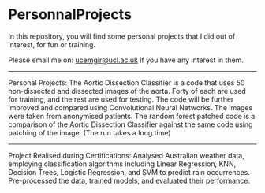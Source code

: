 # PersonnalProjects
In this repository, you will find some personal projects that I did out of interest, for fun or training.

Please email me on: ucemgir@ucl.ac.uk if you have any interest in them.

---------------
Personal Projects:
The Aortic Dissection Classifier is a code that uses 50 non-dissected and dissected images of the aorta. Forty of each are used for training, and the rest are used for testing.
The code will be further improved and compared using Convolutional Neural Networks.
The images were taken from anonymised patients.
The random forest patched code is a comparison of the Aortic Dissection Classifier against the same code using patching of the image. (The run takes a long time)

----------------
Project Realised during Certifications:
Analysed Australian weather data, employing classification algorithms including Linear Regression, KNN, Decision Trees, Logistic Regression, and SVM to predict rain occurrences. Pre-processed the data, trained models, and evaluated their performance.

